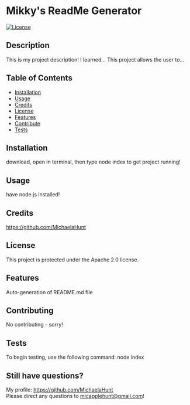 # Mikky's ReadMe Generator
  [![License](https://img.shields.io/badge/License-Apache_2.0-blue.svg)](https://opensource.org/licenses/Apache-2.0)

  ## Description

  This is my project description! I learned... This project allows the user to...

  ## Table of Contents

  - [Installation](#installation)
  - [Usage](#usage)
  - [Credits](#credits)
  - [License](#license)
  - [Features](#features)
  - [Contribute](#contribute)
  - [Tests](#tests)

  ## Installation

  download, open in terminal, then type node index to get project running!

  ## Usage

  have node.js installed!

  ## Credits

  https://github.com/MichaelaHunt

  ## License

  This project is protected under the Apache 2.0 license.

  ## Features

  Auto-generation of README.md file

  ## Contributing

  No contributing - sorry!

  ## Tests

  To begin testing, use the following command: node index

  ## Still have questions? 

  My profile: https://github.com/MichaelaHunt  
  Please direct any questions to micapplehunt@gmail.com!
